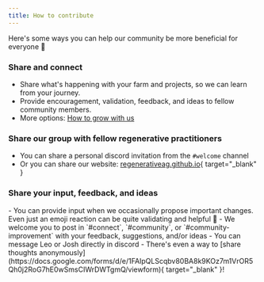 ```yaml
---
title: How to contribute
---
```


Here's some ways you can help our community be more beneficial for everyone 💞

### Share and connect
- Share what's happening with your farm and projects, so we can learn from your journey.
- Provide encouragement, validation, feedback, and ideas to fellow community members.
- More options: [How to grow with us](./growing-together.md)

### Share our group with fellow regenerative practitioners
- You can share a personal discord invitation from the `#welcome` channel
- Or you can share our website: [regenerativeag.github.io](https://regenerativeag.github.io){ target="_blank" }

### Share your input, feedback, and ideas
<div id="contact"></div>
- You can provide input when we occasionally propose important changes. Even just an emoji reaction can be quite validating and helpful 🙂
- We welcome you to post in `#connect`, `#community`, or `#community-improvement` with your feedback, suggestions, and/or ideas
- You can message Leo or Josh directly in discord
- There's even a way to [share thoughts anonymously](https://docs.google.com/forms/d/e/1FAIpQLScqbv80BA8k9KOz7m1VrOR5Qh0j2RoG7hE0wSmsCIWrDWTgmQ/viewform){ target="_blank" }!
